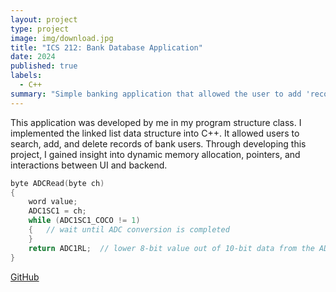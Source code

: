 ```yaml
---
layout: project
type: project
image: img/download.jpg
title: "ICS 212: Bank Database Application"
date: 2024
published: true
labels:
  - C++
summary: "Simple banking application that allowed the user to add 'records' to a linked list, implemented by myself."
---
```

<div>
This application was developed by me in my program structure class. I implemented the linked list data structure into C++. It allowed users to search, add, and delete records of bank users. Through developing this project, I gained insight into dynamic memory allocation, pointers, and interactions between UI and backend. 
</div>

```cpp
byte ADCRead(byte ch)
{
    word value;
    ADC1SC1 = ch;
    while (ADC1SC1_COCO != 1)
    {   // wait until ADC conversion is completed   
    }
    return ADC1RL;  // lower 8-bit value out of 10-bit data from the ADC
}
```

[GitHub](https://github.com/jarrenseson/ICS-212-Bank-Database-Application.git)
